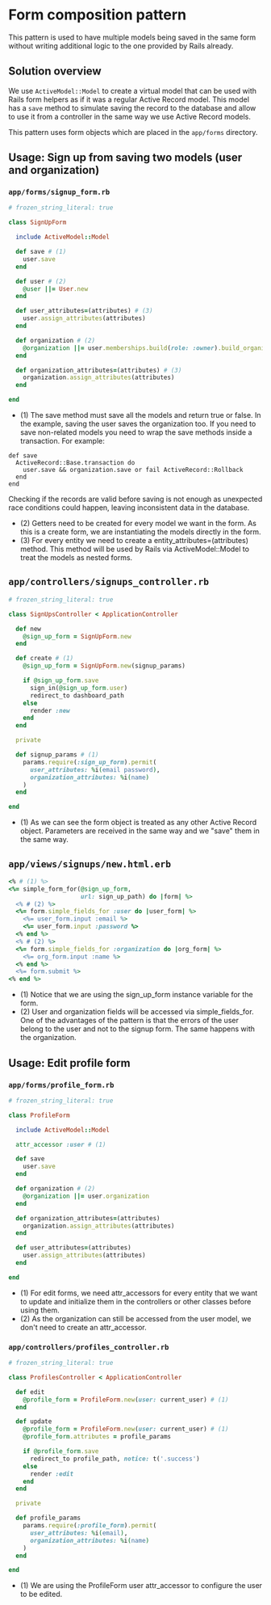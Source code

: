 # Form composition pattern

This pattern is used to have multiple models being saved in the same form without writing additional logic to the one provided by Rails already.

## Solution overview

We use `ActiveModel::Model` to create a virtual model that can be used with Rails form helpers as if it was a regular Active Record model.
This model has a `save` method to simulate saving the record to the database and allow to use it from a controller in the same way we use Active Record models.

This pattern uses form objects which are placed in the `app/forms` directory.

## Usage: Sign up from saving two models (user and organization)

### `app/forms/signup_form.rb`

```ruby
# frozen_string_literal: true

class SignUpForm

  include ActiveModel::Model

  def save # (1)
    user.save
  end

  def user # (2)
    @user ||= User.new
  end

  def user_attributes=(attributes) # (3)
    user.assign_attributes(attributes)
  end

  def organization # (2)
    @organization ||= user.memberships.build(role: :owner).build_organization
  end

  def organization_attributes=(attributes) # (3)
    organization.assign_attributes(attributes)
  end

end
```

- (1) The save method must save all the models and return true or false. In the example, saving the user saves the organization too. If you need to save non-related models you need to wrap the save methods inside a transaction. For example:
```
def save
  ActiveRecord::Base.transaction do
    user.save && organization.save or fail ActiveRecord::Rollback
  end
end
```
Checking if the records are valid before saving is not enough as unexpected race conditions could happen, leaving inconsistent data in the database.
- (2) Getters need to be created for every model we want in the form. As this is a create form, we are instantiating the models directly in the form.
- (3) For every entity we need to create a entity_attributes=(attributes) method. This method will be used by Rails via ActiveModel::Model to treat the models as nested forms.

## `app/controllers/signups_controller.rb`

```ruby
# frozen_string_literal: true

class SignUpsController < ApplicationController

  def new
    @sign_up_form = SignUpForm.new
  end

  def create # (1)
    @sign_up_form = SignUpForm.new(signup_params)

    if @sign_up_form.save
      sign_in(@sign_up_form.user)
      redirect_to dashboard_path
    else
      render :new
    end
  end

  private

  def signup_params # (1)
    params.require(:sign_up_form).permit(
      user_attributes: %i(email password),
      organization_attributes: %i(name)
    )
  end

end
```

- (1) As we can see the form object is treated as any other Active Record object. Parameters are received in the same way and we "save" them in the same way.

## `app/views/signups/new.html.erb`

```ruby
<% # (1) %>
<%= simple_form_for(@sign_up_form,
                    url: sign_up_path) do |form| %>
  <% # (2) %>
  <%= form.simple_fields_for :user do |user_form| %>
    <%= user_form.input :email %>
    <%= user_form.input :password %>
  <% end %>
  <% # (2) %>
  <%= form.simple_fields_for :organization do |org_form| %>
    <%= org_form.input :name %>
  <% end %>
  <%= form.submit %>
<% end %>
```

- (1) Notice that we are using the sign_up_form instance variable for the form.
- (2) User and organization fields will be accessed via simple_fields_for. One of the advantages of the pattern is that the errors of the user belong to the user and not to the signup form. The same happens with the organization.

## Usage: Edit profile form

### `app/forms/profile_form.rb`

```ruby
# frozen_string_literal: true

class ProfileForm

  include ActiveModel::Model

  attr_accessor :user # (1)

  def save
    user.save
  end

  def organization # (2)
    @organization ||= user.organization
  end

  def organization_attributes=(attributes)
    organization.assign_attributes(attributes)
  end

  def user_attributes=(attributes)
    user.assign_attributes(attributes)
  end

end
```

- (1) For edit forms, we need attr_accessors for every entity that we want to update and initialize them in the controllers or other classes before using them.
- (2) As the organization can still be accessed from the user model, we don't need to create an attr_accessor.

### `app/controllers/profiles_controller.rb`

```ruby
# frozen_string_literal: true

class ProfilesController < ApplicationController

  def edit
    @profile_form = ProfileForm.new(user: current_user) # (1)
  end

  def update
    @profile_form = ProfileForm.new(user: current_user) # (1)
    @profile_form.attributes = profile_params

    if @profile_form.save
      redirect_to profile_path, notice: t('.success')
    else
      render :edit
    end
  end

  private

  def profile_params
    params.require(:profile_form).permit(
      user_attributes: %i(email),
      organization_attributes: %i(name)
    )
  end

end
```

- (1) We are using the ProfileForm user attr_accessor to configure the user to be edited.
